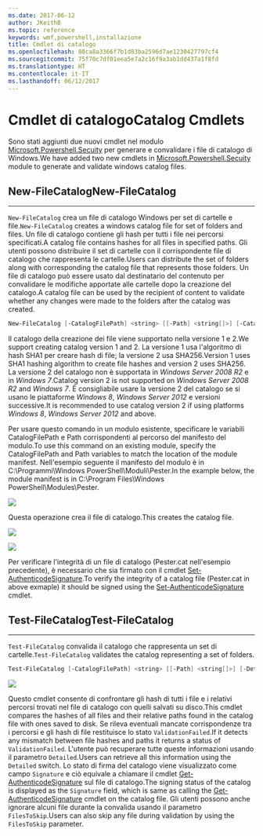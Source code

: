 ```yaml
---
ms.date: 2017-06-12
author: JKeithB
ms.topic: reference
keywords: wmf,powershell,installazione
title: Cmdlet di catalogo
ms.openlocfilehash: 88ca8a3366f7b1d83ba2596d7ae1230427797cf4
ms.sourcegitcommit: 75f70c7df01eea5e7a2c16f9a3ab1dd437a1f8fd
ms.translationtype: HT
ms.contentlocale: it-IT
ms.lasthandoff: 06/12/2017
---
```

# <a name="catalog-cmdlets"></a><span data-ttu-id="4f953-103">Cmdlet di catalogo</span><span class="sxs-lookup"><span data-stu-id="4f953-103">Catalog Cmdlets</span></span>  

<span data-ttu-id="4f953-104">Sono stati aggiunti due nuovi cmdlet nel modulo [Microsoft.Powershell.Secuity](https://technet.microsoft.com/en-us/library/hh847877.aspx) per generare e convalidare i file di catalogo di Windows.</span><span class="sxs-lookup"><span data-stu-id="4f953-104">We have added two new cmdlets in [Microsoft.Powershell.Secuity](https://technet.microsoft.com/en-us/library/hh847877.aspx) module to generate and validate windows catalog files.</span></span>  

## <a name="new-filecatalog"></a><span data-ttu-id="4f953-105">New-FileCatalog</span><span class="sxs-lookup"><span data-stu-id="4f953-105">New-FileCatalog</span></span> 
--------------------------------

<span data-ttu-id="4f953-106">`New-FileCatalog` crea un file di catalogo Windows per set di cartelle e file.</span><span class="sxs-lookup"><span data-stu-id="4f953-106">`New-FileCatalog` creates a windows catalog file for set of folders and files.</span></span> <span data-ttu-id="4f953-107">Un file di catalogo contiene gli hash per tutti i file nei percorsi specificati.</span><span class="sxs-lookup"><span data-stu-id="4f953-107">A catalog file contains hashes for all files in specified paths.</span></span> <span data-ttu-id="4f953-108">Gli utenti possono distribuire il set di cartelle con il corrispondente file di catalogo che rappresenta le cartelle.</span><span class="sxs-lookup"><span data-stu-id="4f953-108">Users can distribute the set of folders along with corresponding the catalog file that represents those folders.</span></span> <span data-ttu-id="4f953-109">Un file di catalogo può essere usato dal destinatario del contenuto per convalidare le modifiche apportate alle cartelle dopo la creazione del catalogo.</span><span class="sxs-lookup"><span data-stu-id="4f953-109">A catalog file can be used by the recipient of content to validate whether any changes were made to the folders after the catalog was created.</span></span>    

```PowerShell
New-FileCatalog [-CatalogFilePath] <string> [[-Path] <string[]>] [-CatalogVersion <int>] [-WhatIf] [-Confirm] [<CommonParameters>]
```
<span data-ttu-id="4f953-110">Il catalogo della creazione dei file viene supportato nella versione 1 e 2.</span><span class="sxs-lookup"><span data-stu-id="4f953-110">We support creating catalog version 1 and 2.</span></span> <span data-ttu-id="4f953-111">La versione 1 usa l'algoritmo di hash SHA1 per creare hash di file; la versione 2 usa SHA256.</span><span class="sxs-lookup"><span data-stu-id="4f953-111">Version 1 uses SHA1 hashing algorithm to create file hashes and version 2 uses SHA256.</span></span> <span data-ttu-id="4f953-112">La versione 2 del catalogo non è supportata in *Windows Server 2008 R2* e in *Windows 7*.</span><span class="sxs-lookup"><span data-stu-id="4f953-112">Catalog version 2 is not supported on *Windows Server 2008 R2* and *Windows 7*.</span></span> <span data-ttu-id="4f953-113">È consigliabile usare la versione 2 del catalogo se si usano le piattaforme *Windows 8*, *Windows Server 2012* e versioni successive.</span><span class="sxs-lookup"><span data-stu-id="4f953-113">It is recommended to use catalog version 2 if using platforms *Windows 8*, *Windows Server 2012* and above.</span></span>  

<span data-ttu-id="4f953-114">Per usare questo comando in un modulo esistente, specificare le variabili CatalogFilePath e Path corrispondenti al percorso del manifesto del modulo.</span><span class="sxs-lookup"><span data-stu-id="4f953-114">To use this command on an existing module, specify the CatalogFilePath and Path variables to match the location of the module manifest.</span></span> <span data-ttu-id="4f953-115">Nell'esempio seguente il manifesto del modulo è in C:\Programmi\Windows PowerShell\Moduli\Pester.</span><span class="sxs-lookup"><span data-stu-id="4f953-115">In the example below, the module manifest is in C:\Program Files\Windows PowerShell\Modules\Pester.</span></span> 

![](../images/NewFileCatalog.jpg)

<span data-ttu-id="4f953-116">Questa operazione crea il file di catalogo.</span><span class="sxs-lookup"><span data-stu-id="4f953-116">This creates the catalog file.</span></span> 

![](../images/CatalogFile1.jpg)  

![](../images/CatalogFile2.jpg) 

<span data-ttu-id="4f953-117">Per verificare l'integrità di un file di catalogo (Pester.cat nell'esempio precedente), è necessario che sia firmato con il cmdlet [Set-AuthenticodeSignature](https://technet.microsoft.com/library/hh849819.aspx).</span><span class="sxs-lookup"><span data-stu-id="4f953-117">To verify the integrity of a catalog file (Pester.cat in above exmaple) it should be signed using the [Set-AuthenticodeSignature](https://technet.microsoft.com/library/hh849819.aspx) cmdlet.</span></span>   


## <a name="test-filecatalog"></a><span data-ttu-id="4f953-118">Test-FileCatalog</span><span class="sxs-lookup"><span data-stu-id="4f953-118">Test-FileCatalog</span></span> 
--------------------------------

<span data-ttu-id="4f953-119">`Test-FileCatalog` convalida il catalogo che rappresenta un set di cartelle.</span><span class="sxs-lookup"><span data-stu-id="4f953-119">`Test-FileCatalog` validates the catalog representing a set of folders.</span></span> 

```PowerShell
Test-FileCatalog [-CatalogFilePath] <string> [[-Path] <string[]>] [-Detailed] [-FilesToSkip <string[]>] [-WhatIf] [-Confirm] [<CommonParameters>]
```

![](../images/TestFileCatalog.jpg)

<span data-ttu-id="4f953-120">Questo cmdlet consente di confrontare gli hash di tutti i file e i relativi percorsi trovati nel file di catalogo con quelli salvati su disco.</span><span class="sxs-lookup"><span data-stu-id="4f953-120">This cmdlet compares the hashes of all files and their relative paths found in the catalog file with ones saved to disk.</span></span> <span data-ttu-id="4f953-121">Se rileva eventuali mancate corrispondenze tra i percorsi e gli hash di file restituisce lo stato `ValidationFailed`.</span><span class="sxs-lookup"><span data-stu-id="4f953-121">If it detects any mismatch between file hashes and paths it returns a status of `ValidationFailed`.</span></span> <span data-ttu-id="4f953-122">L'utente può recuperare tutte queste informazioni usando il parametro `Detailed`.</span><span class="sxs-lookup"><span data-stu-id="4f953-122">Users can retrieve all this information using the `Detailed` switch.</span></span> <span data-ttu-id="4f953-123">Lo stato di firma del catalogo viene visualizzato come campo `Signature` e ciò equivale a chiamare il cmdlet [Get-AuthenticodeSignature](https://technet.microsoft.com/en-us/library/hh849805.aspx) sul file di catalogo.</span><span class="sxs-lookup"><span data-stu-id="4f953-123">The signing status of the catalog is displayed as the `Signature` field, which is same as calling the [Get-AuthenticodeSignature](https://technet.microsoft.com/en-us/library/hh849805.aspx) cmdlet on the catalog file.</span></span> <span data-ttu-id="4f953-124">Gli utenti possono anche ignorare alcuni file durante la convalida usando il parametro `FilesToSkip`.</span><span class="sxs-lookup"><span data-stu-id="4f953-124">Users can also skip any file during validation by using the `FilesToSkip` parameter.</span></span> 

